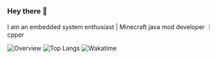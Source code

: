 ### Hey there 👋 
I am an embedded system enthusiast | Minecraft java mod developer ｜ cpper

![Overview](https://github-readme-stats.vercel.app/api?username=robcholz&count_private=true&include_all_commits=true&card_width=100&theme=tokyonight)
![Top Langs](https://github-readme-stats.vercel.app/api/top-langs/?username=robcholz&&langs_count=5&card_height=500&card_width=100&theme=tokyonight)
![Wakatime](https://github-readme-stats.vercel.app/api/wakatime?username=robcholz&card_width=250&langs_count=5&theme=tokyonight)

